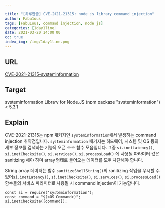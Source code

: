 ```yaml
---

title: "[하루한줄] CVE-2021-21315: node js library command injection"
author: Fabu1ous
tags: [Fabu1ous, command injection, node js]
categories: [1day1line]
date: 2021-03-20 14:00:00
cc: true
index_img: /img/1day1line.png
---
```


## **URL**

[CVE-2021-21315-systeminformation](https://github.com/ForbiddenProgrammer/CVE-2021-21315-PoC)



## **Target**

systeminformation Library for Node.JS (npm package "systeminformation") < 5.3.1



## **Explain**

CVE-2021-21315는 npm 패키지인  `systeminformation`에서 발생하는 command injection 취약점입니다. `systeminformation` 패키지는 하드웨어, 시스템 및 OS 등의 세부 정보를 검색하는 기능의 오픈 소스 함수 모음입니다. 그중 `si.inetLatency()`, `si.inetChecksite()`, `si.services()`, `si.processLoad()` 에 사용될 파라미터 값은 sanitizing 해야 하며 array 형태로 들어오는 데이터를 모두 차단해야 합니다.

String array 데이터는 함수 `sanitizeShellString()`의 sanitizing 작업을 무시할 수 있어`si.inetLatency()`, `si.inetChecksite()`, `si.services()`, `si.processLoad()` 함수들의 서비스 파라미터로 사용될 시 command injection이 가능합니다.

```
const si = require('systeminformation');
const command = "$(<OS Command>)";
si.inetChecksite([command]);
```